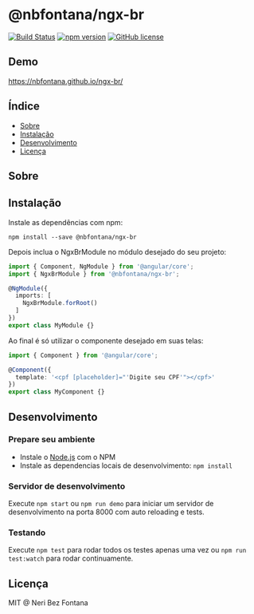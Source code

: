 # @nbfontana/ngx-br
[![Build Status](https://travis-ci.org/nbfontana/ngx-br.svg?branch=master)](https://travis-ci.org/nbfontana/ngx-br)
[![npm version](https://badge.fury.io/js/%40nbfontana%2Fngx-br.svg)](https://badge.fury.io/js/%40nbfontana%2Fngx-br)
[![GitHub license](https://img.shields.io/badge/license-MIT-blue.svg)](https://raw.githubusercontent.com/nbfontana/ngx-br/master/LICENSE)

## Demo
https://nbfontana.github.io/ngx-br/

## Índice

- [Sobre](#sobre)
- [Instalação](#instalacao)
- [Desenvolvimento](#desenvolvimento)
- [Licença](#licenca)

## Sobre



## Instalação

Instale as dependências com npm:
```
npm install --save @nbfontana/ngx-br
```

Depois inclua o NgxBrModule no módulo desejado do seu projeto:

```typescript
import { Component, NgModule } from '@angular/core';
import { NgxBrModule } from '@nbfontana/ngx-br';

@NgModule({
  imports: [
    NgxBrModule.forRoot()
  ]
})
export class MyModule {}
```

Ao final é só utilizar o componente desejado em suas telas:
```typescript
import { Component } from '@angular/core';

@Component({
  template: '<cpf [placeholder]="'Digite seu CPF'"></cpf>'
})
export class MyComponent {}
```


## Desenvolvimento

### Prepare seu ambiente
* Instale o [Node.js](http://nodejs.org/) com o NPM
* Instale as dependencias locais de desenvolvimento: `npm install`

### Servidor de desenvolvimento
Execute `npm start` ou `npm run demo` para iniciar um servidor de desenvolvimento na porta 8000 com auto reloading e tests.

### Testando
Execute `npm test` para rodar todos os testes apenas uma vez ou `npm run test:watch` para rodar continuamente.

## Licença

MIT @ Neri Bez Fontana
